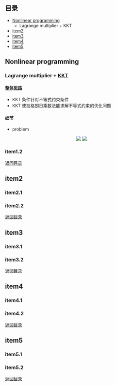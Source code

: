 ## <span id="jump0">目录<span>
  
  * [Nonlinear programming](#jump1)
    * Lagrange multiplier + KKT
  * [item2](#jump2)
  * [item3](#jump3)
  * [item4](#jump4)
  * [item5](#jump5)

## <span id="jump1">Nonlinear programming<span>

  ### Lagrange multiplier + [KKT](https://en.wikipedia.org/wiki/Karush%E2%80%93Kuhn%E2%80%93Tucker_conditions)
  
  #### [整体思路](https://www.cnblogs.com/maybe2030/p/4946256.html)
  
  * KKT 条件针对不等式约束条件
  * KKT 使拉格朗日乘数法能求解不等式约束的优化问题

  #### 细节
  
  * problem

<p align="center">
  <img src="https://latex.codecogs.com/png.image?\dpi{220}&space;min">
  <img src="https://latex.codecogs.com/png.image?\dpi{110}&space;f\left(x\right)">
<p>
 
  ### item1.2
  
[返回目录](#jump0)


## <span id="jump2">item2<span>
  
  ### item2.1
 
  ### item2.2
  
 
[返回目录](#jump0)

## <span id="jump3">item3<span>
  
  ### item3.1
 
  ### item3.2

[返回目录](#jump0)

## <span id="jump4">item4<span>
  
  ### item4.1
 
  ### item4.2

[返回目录](#jump0)


## <span id="jump5">item5<span>
  
  ### item5.1
 
  ### item5.2
  
[返回目录](#jump0)
